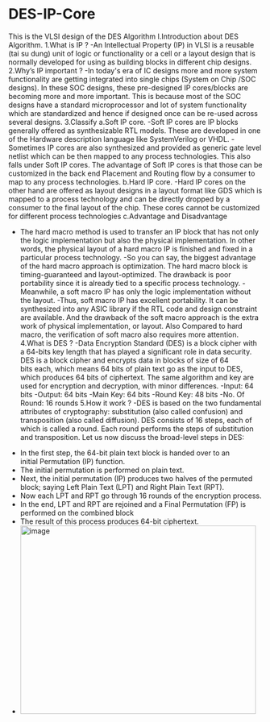 # DES-IP-Core
This is the VLSI design of the DES Algorithm
I.Introduction about DES Algorithm.
1.What is IP ?
-An Intellectual Property (IP) in VLSI is a reusable (tai su dung) unit of logic or functionality or a cell or a layout design that is normally developed for using as building blocks in different chip designs.
2.Why’s IP important ?
-In today's era of IC designs more and more system functionality are getting integrated into single chips (System on Chip /SOC designs). In these SOC designs, these pre-designed IP cores/blocks are becoming more and more important. This is because most of the SOC designs have a standard microprocessor and lot of system functionality which are standardized and hence if designed once can be re-used across several designs.
3.Classify
a.Soft IP core.
-Soft IP cores are IP blocks generally offered as synthesizable RTL models. These are developed in one of the Hardware description language like SystemVerilog or VHDL.
-Sometimes IP cores are also synthesized and provided as generic gate level netlist which can be then mapped to any process technologies. This also falls under Soft IP cores. The advantage of Soft IP cores is that those can be customized in the back end Placement and Routing flow by a consumer to map to any process technologies.
b.Hard IP core.
-Hard IP cores on the other hand are offered as layout designs in a layout format like GDS which is mapped to a process technology and can be directly dropped by a consumer to the final layout of the chip. These cores cannot be customized for different process technologies
c.Advantage and Disadvantage
- The hard macro method is used to transfer an IP block that has not only the logic implementation but also the physical implementation. In other words, the physical layout of a hard macro IP is finished and fixed in a particular process technology.
-So you can say, the biggest advantage of the hard macro approach is optimization. The hard macro block is timing-guaranteed and layout-optimized. The drawback is poor portability since it is already tied to a specific process technology.
-Meanwhile, a soft macro IP has only the logic implementation without the layout.
-Thus, soft macro IP has excellent portability. It can be synthesized into any ASIC library if the RTL code and design constraint are available. And the drawback of the soft macro approach is the extra work of physical implementation, or layout. Also Compared to hard macro, the verification of soft macro also requires more attention.
4.What is DES ?
-Data Encryption Standard (DES) is a block cipher with a 64-bits key length that has played a significant role in data security.  DES is a block cipher and encrypts data in blocks of size of 64 bits each, which means 64 bits of plain text go as the input to DES, which produces 64 bits of ciphertext. The same algorithm and key are used for encryption and decryption, with minor differences. 
-Input: 64 bits
-Output: 64 bits
-Main Key: 64 bits
-Round Key: 48 bits
-No. Of Round: 16 rounds 
5.How it work ?
-DES is based on the two fundamental attributes of cryptography: substitution (also called confusion) and transposition (also called diffusion). DES consists of 16 steps, each of which is called a round. Each round performs the steps of substitution and transposition. Let us now discuss the broad-level steps in DES:
+ In the first step, the 64-bit plain text block is handed over to an initial Permutation (IP) function.
+ The initial permutation is performed on plain text.
+ Next, the initial permutation (IP) produces two halves of the permuted block; saying Left Plain Text (LPT) and Right Plain Text (RPT).
+ Now each LPT and RPT go through 16 rounds of the encryption process.
+ In the end, LPT and RPT are rejoined and a Final Permutation (FP) is performed on the combined block
+ The result of this process produces 64-bit ciphertext.
+ <img width="467" height="374" alt="image" src="https://github.com/user-attachments/assets/69c59524-201c-4829-8ea7-a1ab095e52cf" />
